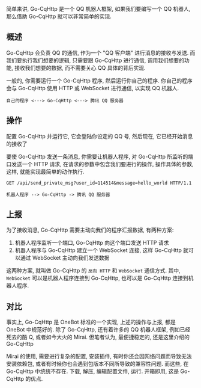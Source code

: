 简单来讲, Go-CqHttp 是一个 QQ 机器人框架, 如果我们要编写一个 QQ 机器人, 那么借助 Go-CqHttp 就可以非常简单的实现.

## 概述

Go-CqHttp 会负责 QQ 的通信, 作为一个 "QQ 客户端" 进行消息的接收与发送. 而我们要执行我们想要的逻辑, 只需要跟 Go-CqHttp 进行通信, 调用我们想要的功能, 接收我们想要的数据, 而不需要关心 QQ 具体的背后实现.

一般的, 你需要运行一个 Go-CqHttp 程序, 然后运行你自己的程序. 你自己的程序会与 Go-CqHttp 使用 HTTP 或 WebSocket 进行通信, 以实现 QQ 机器人.

```
自己的程序 <---> Go-CqHttp <---> 腾讯 QQ 服务器
```



## 操作

配置 Go-CqHttp 并运行它, 它会登陆你设定的 QQ 号, 然后现在, 它已经开始消息的接收了

要使 Go-CqHttp 发送一条消息, 你需要让机器人程序, 对 Go-CqHttp 所监听的端口发送一个 HTTP 请求, 在请求的参数中包含我们要进行的操作, 操作具体的参数, 这样, 就能实现最简单的动作执行.

```http
GET /api/send_private_msg?user_id=114514&message=hello_world HTTP/1.1
```

```
机器人程序 --> Go-CqHttp -> 腾讯 QQ 服务器
```



## 上报

为了接收消息, Go-CqHttp 需要主动向我们的程序汇报数据, 有两种方案:

1. 机器人程序监听一个端口, Go-CqHttp 向这个端口发送 HTTP 请求
2. 机器人程序与 Go-CqHttp 建立一个 WebSocket 连接, 这样 Go-CqHttp 就可以通过 WebSocket 主动向我们发送数据

这两种方案, 就叫做 Go-CqHttp 的 `反向 HTTP` 和 `WebSocket` 通信方式. 其中, `WebSocket` 可以是机器人程序连接到 Go-CqHttp, 也可以是 Go-CqHttp 连接到机器人程序.



## 对比

事实上, Go-CqHttp 是 OneBot 标准的一个实现, 上述的操作与上报, 都是 OneBot 中规范好的. 除了 Go-CqHttp, 还有着许多的 QQ 机器人框架, 例如已经死去的酷 Q, 或者如今大火的 Mirai. 但笔者认为, 最便捷稳定的, 还是这里介绍的 Go-CqHttp

Mirai 的使用, 需要进行复杂的配置, 安装插件, 有时你还会因网络问题而导致无法安装依赖包, 或者有时候你也会遇到包版本不同所导致的兼容性问题. 而这些, 在 Go-CqHttp 中统统不存在. 下载, 解压, 编辑配置文件, 运行. 开箱即用, 这是 Go-CqHttp 的优点.